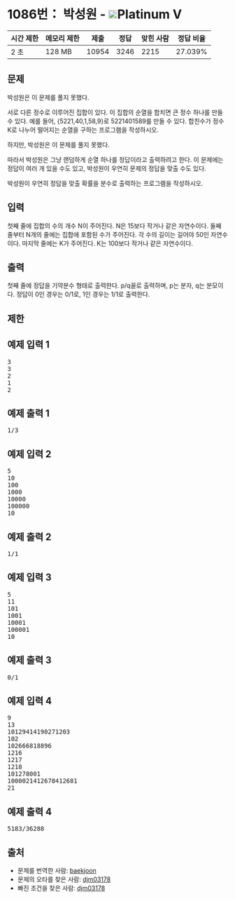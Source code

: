 # 1086번： 박성원 - <img src="https://static.solved.ac/tier_small/16.svg" style="height:20px" />Platinum V


| 시간 제한 | 메모리 제한 | 제출 | 정답 | 맞힌 사람 | 정답 비율 |
| --- | --- | --- | --- | --- | --- |
| 2 초 | 128 MB | 10954 | 3246 | 2215 | 27.039% |


## 문제


박성원은 이 문제를 풀지 못했다.

서로 다른 정수로 이루어진 집합이 있다. 이 집합의 순열을 합치면 큰 정수 하나를 만들 수 있다. 예를 들어, {5221,40,1,58,9}로 5221401589를 만들 수 있다. 합친수가 정수 K로 나누어 떨어지는 순열을 구하는 프로그램을 작성하시오.

하지만, 박성원은 이 문제를 풀지 못했다.

따라서 박성원은 그냥 랜덤하게 순열 하나를 정답이라고 출력하려고 한다. 이 문제에는 정답이 여러 개 있을 수도 있고, 박성원이 우연히 문제의 정답을 맞출 수도 있다.

박성원이 우연히 정답을 맞출 확률을 분수로 출력하는 프로그램을 작성하시오.




## 입력


첫째 줄에 집합의 수의 개수 N이 주어진다. N은 15보다 작거나 같은 자연수이다. 둘째 줄부터 N개의 줄에는 집합에 포함된 수가 주어진다. 각 수의 길이는 길어야 50인 자연수이다. 마지막 줄에는 K가 주어진다. K는 100보다 작거나 같은 자연수이다.




## 출력


첫째 줄에 정답을 기약분수 형태로 출력한다. p/q꼴로 출력하며, p는 분자, q는 분모이다. 정답이 0인 경우는 0/1로, 1인 경우는 1/1로 출력한다.




## 제한




## 예제 입력 1


<pre>3
3
2
1
2
</pre>


## 예제 출력 1


<pre>1/3
</pre>




## 예제 입력 2


<pre>5
10
100
1000
10000
100000
10
</pre>


## 예제 출력 2


<pre>1/1
</pre>




## 예제 입력 3


<pre>5
11
101
1001
10001
100001
10
</pre>


## 예제 출력 3


<pre>0/1
</pre>




## 예제 입력 4


<pre>9
13
10129414190271203
102
102666818896
1216
1217
1218
101278001
1000021412678412681
21
</pre>


## 예제 출력 4


<pre>5183/36288
</pre>






## 출처


- 문제를 번역한 사람: [baekjoon](/user/baekjoon)
- 문제의 오타를 찾은 사람: [djm03178](/user/djm03178)
- 빠진 조건을 찾은 사람: [djm03178](/user/djm03178)




